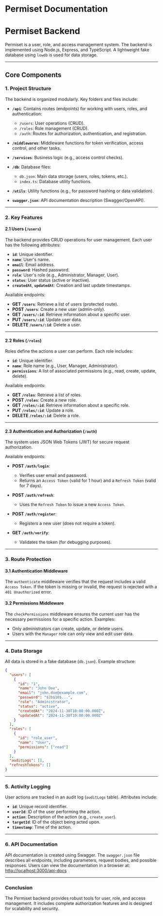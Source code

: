 # Permiset Documentation


# Permiset Backend 
Permiset is a user, role, and access management system. The backend is implemented using Node.js, Express, and TypeScript. A lightweight fake database using `lowdb` is used for data storage.

---

## Core Components

### 1. Project Structure
The backend is organized modularly. Key folders and files include:

- **`/api`**: Contains routes (endpoints) for working with users, roles, and authentication:  
  - `/users`: User operations (CRUD).  
  - `/roles`: Role management (CRUD).  
  - `/auth`: Routes for authorization, authentication, and registration.  

- **`/middlewares`**: Middleware functions for token verification, access control, and other tasks.  

- **`/services`**: Business logic (e.g., access control checks).  

- **`/db`**: Database files:  
  - `db.json`: Main data storage (users, roles, tokens, etc.).  
  - `index.ts`: Database utility functions.  

- **`/utils`**: Utility functions (e.g., for password hashing or data validation).  

- **`swagger.json`**: API documentation description (Swagger/OpenAPI).

---

### 2. Key Features

#### 2.1 Users (`/users`)
The backend provides CRUD operations for user management. Each user has the following attributes:
- **`id`**: Unique identifier.  
- **`name`**: User's name.  
- **`email`**: Email address.  
- **`password`**: Hashed password.  
- **`role`**: User's role (e.g., Administrator, Manager, User).  
- **`status`**: User status (active or inactive).  
- **`createdAt`**, **`updatedAt`**: Creation and last update timestamps.  

Available endpoints:
- **GET `/users`**: Retrieve a list of users (protected route).  
- **POST `/users`**: Create a new user (admin-only).  
- **GET `/users/:id`**: Retrieve information about a specific user.  
- **PUT `/users/:id`**: Update user data.  
- **DELETE `/users/:id`**: Delete a user.  

---

#### 2.2 Roles (`/roles`)
Roles define the actions a user can perform. Each role includes:
- **`id`**: Unique identifier.  
- **`name`**: Role name (e.g., User, Manager, Administrator).  
- **`permissions`**: A list of associated permissions (e.g., read, create, update, delete).  

Available endpoints:
- **GET `/roles`**: Retrieve a list of roles.  
- **POST `/roles`**: Create a new role.  
- **GET `/roles/:id`**: Retrieve information about a specific role.  
- **PUT `/roles/:id`**: Update a role.  
- **DELETE `/roles/:id`**: Delete a role.  

---

#### 2.3 Authentication and Authorization (`/auth`)
The system uses JSON Web Tokens (JWT) for secure request authorization.  

Available endpoints:
- **POST `/auth/login`**:  
  - Verifies user email and password.  
  - Returns an `Access Token` (valid for 1 hour) and a `Refresh Token` (valid for 7 days).  

- **POST `/auth/refresh`**:  
  - Uses the `Refresh Token` to issue a new `Access Token`.  

- **POST `/auth/register`**:  
  - Registers a new user (does not require a token).  

- **GET `/auth/verify`**:  
  - Validates the token (for debugging purposes).  

---

### 3. Route Protection

#### 3.1 Authentication Middleware
The `authenticate` middleware verifies that the request includes a valid `Access Token`. If the token is missing or invalid, the request is rejected with a `401 Unauthorized` error.  

#### 3.2 Permissions Middleware
The `checkPermissions` middleware ensures the current user has the necessary permissions for a specific action. Examples:
- Only administrators can create, update, or delete users.  
- Users with the `Manager` role can only view and edit user data.  

---

### 4. Data Storage
All data is stored in a fake database (`db.json`). Example structure:

```json
{
  "users": [
    {
      "id": "1",
      "name": "John Doe",
      "email": "john.doe@example.com",
      "password": "$2b$10$...",
      "role": "Administrator",
      "status": "active",
      "createdAt": "2024-11-30T10:00:00.000Z",
      "updatedAt": "2024-11-30T10:00:00.000Z"
    }
  ],
  "roles": [
    {
      "id": "role_user",
      "name": "User",
      "permissions": ["read"]
    }
  ],
  "auditLogs": [],
  "refreshTokens": []
}
```

---

### 5. Activity Logging
User actions are tracked in an audit log (`auditLogs` table). Attributes include:
- **`id`**: Unique record identifier.  
- **`userId`**: ID of the user performing the action.  
- **`action`**: Description of the action (e.g., `create_user`).  
- **`targetId`**: ID of the object being acted upon.  
- **`timestamp`**: Time of the action.  

---

### 6. API Documentation
API documentation is created using Swagger. The `swagger.json` file describes all endpoints, including parameters, request bodies, and possible responses. Users can view the documentation in a browser at:  
[http://localhost:3000/api-docs](http://localhost:3000/api-docs)

---

### Conclusion
The Permiset backend provides robust tools for user, role, and access management. It includes complete authorization features and is designed for scalability and security.
 
